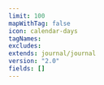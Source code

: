 ```yaml
---
limit: 100
mapWithTag: false
icon: calendar-days
tagNames: 
excludes: 
extends: journal/journal
version: "2.0"
fields: []
---
```


